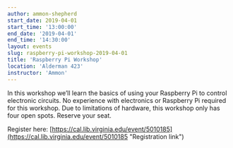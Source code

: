 ```yaml
---
author: ammon-shepherd
start_date: 2019-04-01
start_time: '13:00:00'
end_date: '2019-04-01'
end_time: '14:30:00'
layout: events
slug: raspberry-pi-workshop-2019-04-01
title: 'Raspberry Pi Workshop'
location: 'Alderman 423'
instructor: 'Ammon'
---
```

In this workshop we’ll learn the basics of using your Raspberry Pi to control electronic circuits. No experience with electronics or Raspberry Pi required for this workshop. Due to limitations of hardware, this workshop only has four open spots. Reserve your seat.

Register here: [https://cal.lib.virginia.edu/event/5010185](https://cal.lib.virginia.edu/event/5010185 "Registration link")
